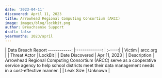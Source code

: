 ```yaml
---
date: '2023-04-11'
discovered: April 11, 2023
title: Arrowhead Regional Computing Consortium (ARCC)
image: images/blog/lockbit.png
author: Breachsense Support
draft: false
yearmonths: 2023/april
---
```



| Data Breach Report
------------:     |:-------------:    | :-----:|
| Victim      | arcc.org      | 
| Threat Actor      | LockBit      | 
| Date Discovered      | Apr 11, 2023      | 
| Description      | Arrowhead Regional Computing Consortium (ARCC) serve as a cooperative service agency to help school districts meet their data management needs in a cost-effective manner.      | 
| Leak Size      | Unknown      | 


